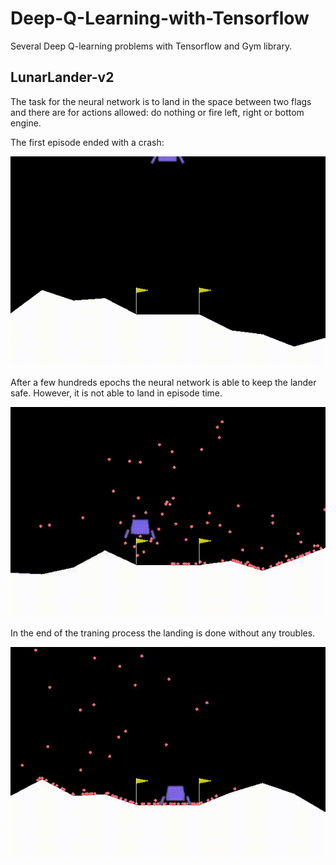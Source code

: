 # Deep-Q-Learning-with-Tensorflow
Several Deep Q-learning problems with Tensorflow and Gym library.

## LunarLander-v2

The task for the neural network is to land in the space between two flags and there are for actions allowed: do nothing or fire left, right or bottom engine. 

The first episode ended with a crash:

![Alt Text](https://github.com/KornelWitkowski/Deep-Q-Learning-with-Tensorflow/blob/main/LunarLander-v2/video-start.gif)

After a few hundreds epochs the neural network is able to keep the lander safe. However, it is not able to land in episode time.

![Alt Text](https://github.com/KornelWitkowski/Deep-Q-Learning-with-Tensorflow/blob/main/LunarLander-v2/video-middle.gif)

In the end of the traning process the landing is done without any troubles.

![Alt Text](https://github.com/KornelWitkowski/Deep-Q-Learning-with-Tensorflow/blob/main/LunarLander-v2/video-end.gif)
